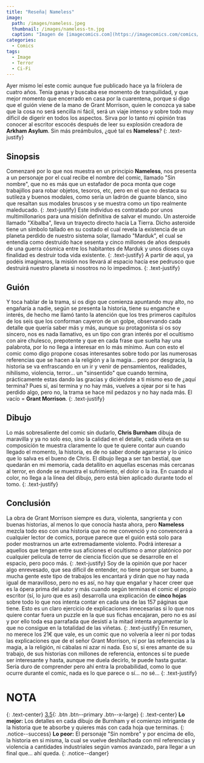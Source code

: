 ```yaml
---
title: "Reseña| Nameless"
image: 
  path: /images/nameless.jpeg
  thumbnail: /images/nameless-tn.jpg
  caption: "Imagen de [imagecomics.com](https://imagecomics.com/comics/series/nameless)"
categories:
  - Comics
tags:
  - Image
  - Terror
  - Ci-Fi
---
```


Ayer mismo leí este comic aunque fue publicado hace ya la friolera de cuatro años. Tenía ganas y buscaba ese momento de tranquilidad, y que mejor momento que encerrado en casa por la cuarentena, porque si digo que el guión viene de la mano de Grant Morrison, quien le conozca ya sabe que la cosa no será sencilla ni fácil, será un viaje intenso y sobre todo muy díficil de digerir en todos los aspectos. Sirva por lo tanto mi opinión tras conocer al escritor escocés después de leer su explosión creadora de **Arkham Asylum**. Sin más preámbulos, ¿qué tal es **Nameless**?
{: .text-justify}

<!--more-->

## Sinopsis

Comenzaré por lo que nos muestra en un principio **Nameless**, nos presenta a un personaje por el cual recibe el nombre del comic, llamado "Sin nombre", que no es más que un estafador de poca monta que coge trabajillos para robar objetos, tesoros, etc, pero en el que no destaca su sutileza y buenos modales, como sería un ladrón de guante blanco, sino que resaltan sus modales bruscos y se muestra como un tipo realmente maleducado. 
{: .text-justify}
Este individuo es contratado por unos multimillonarios para una misión definitiva de salvar el mundo. Un asteroide llamado "Xibalba", lleva un trayecto directo hacía La Tierra. Dicho asteroide tiene un símbolo tallado en su costado el cual revela la existencia de un planeta perdido de nuestro sistema solar, llamado "Marduk", el cual se entendía como destruido hace sesenta y cinco millones de años después de una guerra cósmica entre los habitantes de Marduk y unos dioses cuya finalidad es destruir toda vida existente.
{: .text-justify}
A partir de aquí, ya podéis imaginaros, la misión nos llevará al espacio hacía ese pedrusco que destruirá nuestro planeta si nosotros no lo impedimos.
{: .text-justify}

## Guión

Y toca hablar de la trama, si os digo que comienza apuntando muy alto, no engañaría a nadie, según se presenta la historia, tiene su enganche e interés, de hecho me llamó tanto la atención que los tres primeros capítulos de los seis que los conforman cayeron de un golpe, observando cada detalle que quería saber más y más, aunque su protagonista si os soy sincero, nos es nada llamativo, es un tipo con gran interés por el ocultismo con aire chulesco, prepotente y que en cada frase que suelta hay una palabrota, por lo no llega a interesar en lo más mínimo. Aun con esto el comic como digo propone cosas interesantes sobre todo por las numerosas referencias que se hacen a la religión y a la magia... pero por desgracia, la historia se va enfrascando en un ir y venir de pensamientos, realidades, nihilismo, violencia, terror... un "sinsentido" que cuando termina, prácticamente estas dando las gracias y diciéndote a ti mismo eso de ¿aquí termina? Pues sí, así termina y no hay más, vuelves a ojear por si te has perdido algo, pero no, la trama se hace mil pedazos y no hay nada más. El vacío = **Grant Morrison**.
{: .text-justify}

## Dibujo

Lo más sobresaliente del comic sin dudarlo, **Chris Burnham** dibuja de maravilla y ya no solo eso, sino la calidad en el detalle, cada viñeta en su composición te muestra claramente lo que te quiere contar aun cuando llegado el momento, la historia, es de no saber donde agarrarse y lo único que lo salva es el bueno de Chris. El dibujo llega a ser tan bestial, que quedarán en mi memoria, cada detallito en aquellas escenas más cercanas al terror, en donde se muestra el sufrimiento, el dolor o la ira. En cuando al color, no llega a la línea del dibujo, pero está bien aplicado durante todo el tomo.
{: .text-justify}

## Conclusión

La obra de Grant Morrison siempre es dura, violenta, sangrienta y con buenas historias, al menos lo que conocía hasta ahora, pero **Nameless** mezcla todo eso con una historia que no me convenció y no convencerá a cualquier lector de comics, porque parece que el guión está solo para poder mostrarnos un arte extremadamente violento. Podrá interesar a aquellos que tengan entre sus aficiones el ocultismo o amor platónico por cualquier película de terror de ciencia ficción que se desarrolle en el espacio, pero poco más. 
{: .text-justify}
Soy de la opinión que por hacer algo enrevesado, que sea díficil de entender, no tiene porque ser bueno, a mucha gente este tipo de trabajos les encantará y dirán que no hay nada igual de maravilloso, pero no es así, no hay que engañar y hacer creer que es la ópera prima del autor y más cuando según terminas el comic el propio escritor (sí, lo juro que es así) desarrolla una explicación de **cinco hojas** sobre todo lo que nos intenta contar en cada una de las 157 páginas que tiene. Esto es un claro ejercicio de explicaciones innecesarias si lo que nos quiere contar fuera un puzzle en la que sus fichas encajaran, pero no es así y por ello toda esa parrafada que desistí a la mitad intenta argumentar lo que no consigue en la totalidad de las viñetas.
{: .text-justify}
En resumen, no merece los 21€ que vale, es un comic que no volvería a leer ni por todas las explicaciones que de el señor Grant Morrison, ni por las referencias a la magia, a la religión, ni cábalas ni azar ni nada. Eso sí, si eres amante de su trabajo, de sus historias con millones de referencia, entonces sí te puede ser interesante y hasta, aunque me duela decirlo, te puede hasta gustar. Sería duro de comprender pero ahí entra la probabilidad, como lo que ocurre durante el comic, nada es lo que parece o sí... no sé...
{: .text-justify}

# NOTA

{: .text-center}
[3.5](#){: .btn .btn--primary .btn--x-large}
{: .text-center}
**Lo mejor:** Los detalles en cada dibujo de Burnham y el comienzo intrigante de la historia que te absorbe y quieres más con cada hoja que terminas.
{: .notice--success}
**Lo peor:** El personaje "Sin nombre" y por encima de ello, la historia en si misma, la cual se vuelve deshilachada con mil referencias y violencia a cantidades industriales según vamos avanzado, para llegar a un final que... ahí queda.
{: .notice--danger}
